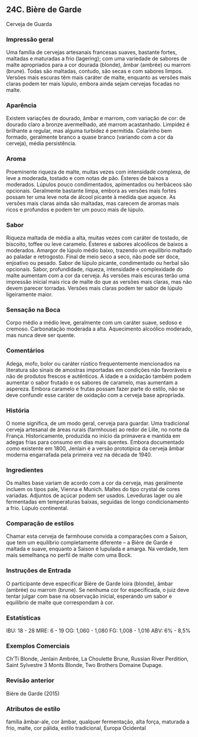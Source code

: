 ## 24C. Bière de Garde
Cerveja de Guarda

### Impressão geral

Uma família de cervejas artesanais francesas suaves, bastante fortes, maltadas e maturadas a frio (lagering); com uma variedade de sabores de malte apropriados para a cor dourada (blonde), âmbar (ambrée) ou marrom (brune). Todas são maltadas, contudo, são secas e com sabores limpos. Versões mais escuras têm mais caráter de malte, enquanto as versões mais claras podem ter mais lúpulo, embora ainda sejam cervejas focadas no malte.

### Aparência

Existem variações de dourado, âmbar e marrom, com variação de cor: de dourado claro a bronze avermelhado, até marrom acastanhado. Limpidez é brilhante a regular, mas alguma turbidez é permitida. Colarinho bem formado, geralmente branco a quase branco (variando com a cor da cerveja), média persistência.

### Aroma

Proeminente riqueza de malte, muitas vezes com intensidade complexa, de leve a moderada, tostado e com notas de pão. Ésteres de baixos a moderados. Lúpulos pouco condimentados, apimentados ou herbáceos são opcionais. Geralmente bastante limpa, embora as versões mais fortes possam ter uma leve nota de álcool picante à medida que aquece. As versões mais claras ainda são maltadas, mas carecem de aromas mais ricos e profundos e podem ter um pouco mais de lúpulo.

### Sabor

Riqueza maltada de média a alta, muitas vezes com caráter de tostado, de biscoito, toffee ou leve caramelo. Ésteres e sabores alcoólicos de baixos a moderados. Amargor de lúpulo médio baixo, trazendo um equilíbrio maltado ao paladar e retrogosto. Final de meio seco a seco, não pode ser doce, enjoativo ou pesado. Sabor de lúpulo picante, condimentado ou herbal são opcionais. Sabor, profundidade, riqueza, intensidade e complexidade do malte aumentam com a cor da cerveja. As versões mais escuras terão uma impressão inicial mais rica de malte do que as versões mais claras, mas não devem parecer torradas. Versões mais claras podem ter sabor de lúpulo ligeiramente maior.

### Sensação na Boca

Corpo médio a médio leve, geralmente com um caráter suave, sedoso e cremoso. Carbonatação moderada a alta. Aquecimento alcoólico moderado, mas nunca deve ser quente.

### Comentários

Adega, mofo, bolor ou caráter rústico frequentemente mencionados na literatura são sinais de amostras importadas em condições não favoráveis e não de produtos frescos e autênticos. A idade e a oxidação também podem aumentar o sabor frutado e os sabores de caramelo, mas aumentam a aspereza. Embora caramelo e frutas possam fazer parte do estilo, não se deve confundir esse caráter de oxidação com a cerveja base apropriada.

### História

O nome significa, de um modo geral, cerveja para guardar. Uma tradicional cerveja artesanal de áreas rurais (farmhouse) ao redor de Lille, no norte da França. Historicamente, produzida no início da primavera e mantida em adegas frias para consumo em dias mais quentes. Embora documentado como existente em 1800, Jenlain é a versão prototípica da cerveja âmbar moderna engarrafada pela primeira vez na década de 1940.

### Ingredientes

Os maltes base variam de acordo com a cor da cerveja, mas geralmente incluem os tipos pale, Vienna e Munich. Maltes do tipo crystal de cores variadas. Adjuntos de açúcar podem ser usados. Leveduras lager ou ale fermentadas em temperaturas baixas, seguidas de longo condicionamento a frio. Lúpulo continental.

### Comparação de estilos

Chamar esta cerveja de farmhouse convida a comparações com a Saison, que tem um equilíbrio completamente diferente – a Bière de Garde é maltada e suave, enquanto a Saison é lupulada e amarga. Na verdade, tem mais semelhança no perfil de malte com uma Bock.

### Instruções de Entrada

O participante deve especificar Bière de Garde loira (blonde), âmbar (ambrée) ou marrom (brune). Se nenhuma cor for especificada, o juiz deve tentar julgar com base na observação inicial, esperando um sabor e equilíbrio de malte que correspondam à cor.

### Estatísticas

IBU: 18 - 28
MRE: 6 - 19
OG: 1,060 - 1,080
FG: 1,008 - 1,016
ABV: 6% - 8,5%

### Exemplos Comerciais

Ch’Ti Blonde, Jenlain Ambrée, La Choulette Brune, Russian River Perdition, Saint Sylvestre 3 Monts Blonde, Two Brothers Domaine Dupage.

### Revisão anterior

Bière de Garde (2015)

### Atributos de estilo

família âmbar-ale, cor âmbar, qualquer fermentação, alta força, maturada a frio, malte, cor pálida, estilo tradicional, Europa Ocidental
